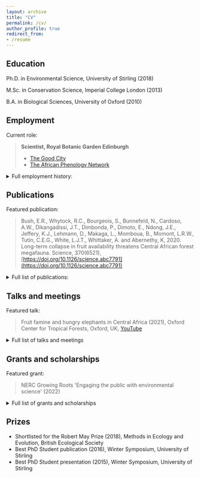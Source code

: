 ```yaml
---
layout: archive
title: "CV"
permalink: /cv/
author_profile: true
redirect_from:
- /resume
---
```



## Education

Ph.D. in Environmental Science, University of Stirling (2018)

M.Sc. in Conservation Science, Imperial College London (2013)

B.A. in Biological Sciences, University of Oxford (2010)
  
## Employment

Current role:

  >**Scientist, Royal Botanic Garden Edinburgh**
  >- [The Good City](https://emma-bush.github.io/portfolio/1-TheGoodCity/)
  >- [The African Phenology Network](https://africanphenologynetwork.online/)

<details>
  <summary> Full employment history: </summary>

---

* 2020-present: Urban Biodiversity Scientist (0.6 FTE), Royal Botanic Garden Edinburgh, UK

* 2019-2020: Postdoctoral Research Assistant (0.5 FTE), UK Centre for Ecology and Hydrology, UK

* 2019-2020: Postdoctoral Research Assistant (0.4FTE), University of Stirling, UK

* 2010-2012: Academic Researcher, University of Oxford, UK

</details>

## Publications

Featured publication:

  >Bush, E.R., Whytock, R.C., Bourgeois, S., Bunnefeld, N., Cardoso, A.W., Dikangadissi, J.T., Dimbonda, P., Dimoto, E., Ndong, J.E., Jeffery, K.J., Lehmann, D., Makaga, L., Momboua, B., Momont, L.R.W., Tutin, C.E.G., White, L.J.T., Whittaker, A. and Abernethy, K, 2020. Long-term collapse in fruit availability threatens Central African forest megafauna. Science, 370(6521), [https://doi.org/10.1126/science.abc7791](https://doi.org/10.1126/science.abc7791)

<details>
  <summary> Full list of publications: </summary>

---

  <ul>{% for post in site.publications reversed %}
    {% include archive-single-cv.html %}
  {% endfor %}</ul>

Reviewer for: Journal of Plant Ecology, Biotropica, Biological Conservation, Ecology and Society and PeerJ
</details>

## Talks and meetings

Featured talk:

  >Fruit famine and hungry elephants in Central Africa (2021), Oxford Center for Tropical Forests, Oxford, UK, [YouTube](https://www.youtube.com/watch?v=r3bWu2YbP_M&feature=youtu.be)

<details>
  <summary>Full list of talks and meetings</summary>

---

  <ul>{% for post in site.talks reversed %}
    {% include archive-single-talk-cv.html %}
  {% endfor %}</ul>
  </details>
  
## Grants and scholarships

Featured grant:

  >NERC Growing Roots 'Engaging the public with environmental science' (2022)
 
<details>
  <summary>Full list of grants and scholarships </summary>
 
- Growing Roots 'Engaging the public with environmental science' (2022), The Natural Environment Research Council (NERC) - £9990 to fund 6 month public engagement project (PI).
- COP26 International Climate Change Network grant (2021), The Royal Society of Edinburgh - £9920 to fund 6 month networking project for the African Phenology Network (PI).
- Research Grant (2019), National Parks Agency Gabon - £31,533 to fund 12-month (0.5 FTE) PDRA at the University of Stirling (Co-I).
- Connect+ grant (2018), University of Stirling - £6150 to fund workshop (Co-I).
- Collaborative Impact Studentship (2013) joint funded between University of Stirling and National Parks Agency Gabon (ANPN) - £67,200/4 years stipend + £16,000 training and fieldwork costs.
- Tropical Agriculture Association Masters Award (2013) - £1000 fieldwork costs (PI).
- Imperial College Conservation Science (ICCS) Project Bursary Award (2013) - £500 fieldwork costs (PI).
- Conservation Science MSc Bursary (2012) - £4000 living expenses.
- Imperial College London Rector’s Scholarship Fund Masters Award (2012) - £5000 living expenses and fees.
- Peoples Trust for Endangered Species Graduate Research Internship (2010) - £6000 fieldwork costs (PI).
- Hertford College Academic Scholarship, University of Oxford (2009)

    </details>
    
## Prizes
    
* Shortlisted for the Robert May Prize (2018), Methods in Ecology and Evolution, British Ecological Society
* Best PhD Student publication (2016), Winter Symposium, University of Stirling
* Best PhD Student presentation (2015), Winter Symposium, University of Stirling
